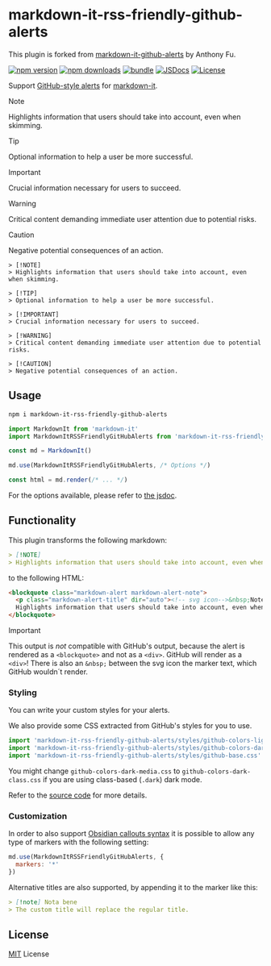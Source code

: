 # markdown-it-rss-friendly-github-alerts

This plugin is forked from [markdown-it-github-alerts](https://github.com/antfu/markdown-it-github-alerts) by Anthony Fu.

[![npm version][npm-version-src]][npm-version-href]
[![npm downloads][npm-downloads-src]][npm-downloads-href]
[![bundle][bundle-src]][bundle-href]
[![JSDocs][jsdocs-src]][jsdocs-href]
[![License][license-src]][license-href]

Support [GitHub-style alerts](https://github.com/orgs/community/discussions/16925) for [markdown-it](https://github.com/markdown-it/markdown-it).

> [!NOTE]
> Highlights information that users should take into account, even when skimming.

> [!TIP]
> Optional information to help a user be more successful.

> [!IMPORTANT]
> Crucial information necessary for users to succeed.

> [!WARNING]
> Critical content demanding immediate user attention due to potential risks.

> [!CAUTION]
> Negative potential consequences of an action.

```
> [!NOTE]
> Highlights information that users should take into account, even when skimming.

> [!TIP]
> Optional information to help a user be more successful.

> [!IMPORTANT]
> Crucial information necessary for users to succeed.

> [!WARNING]
> Critical content demanding immediate user attention due to potential risks.

> [!CAUTION]
> Negative potential consequences of an action.
```

## Usage

```bash
npm i markdown-it-rss-friendly-github-alerts
```

```js
import MarkdownIt from 'markdown-it'
import MarkdownItRSSFriendlyGitHubAlerts from 'markdown-it-rss-friendly-github-alerts'

const md = MarkdownIt()

md.use(MarkdownItRSSFriendlyGitHubAlerts, /* Options */)

const html = md.render(/* ... */)
```

For the options available, please refer to [the jsdoc](./src/index.ts).

## Functionality

This plugin transforms the following markdown:

```markdown
> [!NOTE]
> Highlights information that users should take into account, even when skimming.
```

to the following HTML:

```html
<blockquote class="markdown-alert markdown-alert-note">
  <p class="markdown-alert-title" dir="auto"><!-- svg icon-->&nbsp;Note</p><p>
  Highlights information that users should take into account, even when skimming.</p>
</blockquote>
```

>[!IMPORTANT]
>This output is *not* compatible with GitHub's output, because the alert is rendered as a `<blockquote>` and not as a `<div>`. GitHub will render as a `<div>`!
>There is also an `&nbsp;` between the svg icon the marker text, which GitHub wouldn´t render.

### Styling

You can write your custom styles for your alerts.

We also provide some CSS extracted from GitHub's styles for you to use.

```js
import 'markdown-it-rss-friendly-github-alerts/styles/github-colors-light.css'
import 'markdown-it-rss-friendly-github-alerts/styles/github-colors-dark-media.css'
import 'markdown-it-rss-friendly-github-alerts/styles/github-base.css'
```

You might change `github-colors-dark-media.css` to `github-colors-dark-class.css` if you are using class-based (`.dark`) dark mode.

Refer to the [source code](./styles) for more details.

### Customization

In order to also support [Obsidian callouts syntax](https://help.obsidian.md/Editing+and+formatting/Callouts) it is possible to allow any type of markers with the following setting:

```js
md.use(MarkdownItRSSFriendlyGitHubAlerts, {
  markers: '*'
})
```
Alternative titles are also supported, by appending it to the marker like this:

```markdown
> [!note] Nota bene
> The custom title will replace the regular title.
```

## License

[MIT](./LICENSE) License

<!-- Badges -->

[npm-version-src]: https://img.shields.io/npm/v/markdown-it-rss-friendly-github-alerts?style=flat&colorA=080f12&colorB=1fa669
[npm-version-href]: https://npmjs.com/package/markdown-it-rss-friendly-github-alerts
[npm-downloads-src]: https://img.shields.io/npm/dm/markdown-it-rss-friendly-github-alerts?style=flat&colorA=080f12&colorB=1fa669
[npm-downloads-href]: https://npmjs.com/package/markdown-it-rss-friendly-github-alerts
[bundle-src]: https://img.shields.io/bundlephobia/minzip/markdown-it-rss-friendly-github-alerts?style=flat&colorA=080f12&colorB=1fa669&label=minzip
[bundle-href]: https://bundlephobia.com/result?p=markdown-it-rss-friendly-github-alerts
[license-src]: https://img.shields.io/github/license/antfu/markdown-it-github-alerts.svg?style=flat&colorA=080f12&colorB=1fa669
[license-href]: https://github.com/antfu/markdown-it-github-alerts/blob/main/LICENSE
[jsdocs-src]: https://img.shields.io/badge/jsdocs-reference-080f12?style=flat&colorA=080f12&colorB=1fa669
[jsdocs-href]: https://www.jsdocs.io/package/markdown-it-rss-friendly-github-alerts
